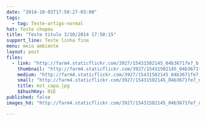 ```yaml
---
date: "2014-10-03T17:50:27-03:00"
tags:
  - tag: Teste-artigo-normal
hat: Teste chapeu
title: "Teste titulo 3/10/2014 17:50:15"
support_line: Teste linha fina
menu: meio ambiente
layout: post
files:
  - link: "http://farm4.staticflickr.com/3927/15431502145_04b3671fe7_b.jpg"
    thumbnail: "http://farm4.staticflickr.com/3927/15431502145_04b3671fe7_t.jpg"
    medium: "http://farm4.staticflickr.com/3927/15431502145_04b3671fe7_z.jpg"
    small: "http://farm4.staticflickr.com/3927/15431502145_04b3671fe7_n.jpg"
    title: mst_capa.jpg
    $$hashKey: 01E
published: false
images_hd: "http://farm4.staticflickr.com/3927/15431502145_04b3671fe7_n.jpg"

---
```

